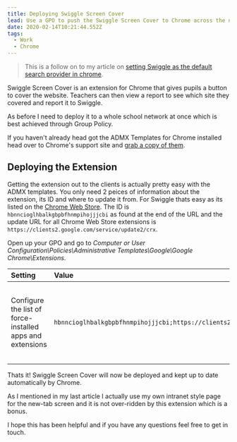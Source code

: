 ```yaml
---
title: Deploying Swiggle Screen Cover
lead: Use a GPO to push the Swiggle Screen Cover to Chrome across the network
date: 2020-02-14T10:21:44.552Z
tags:
  - Work
  - Chrome
---
```

> This is a follow on to my article on [setting Swiggle as the default search provider in chrome](/2019/10/setting-swiggle-as-the-default-search-provider-for-chrome).

Swiggle Screen Cover is an extension for Chrome that gives pupils a button to cover the website. Teachers can then view a report to see which site they covered and report it to Swiggle.

As before I need to deploy it to a whole school network at once which is best achieved through Group Policy.

If you haven't already head got the ADMX Templates for Chrome installed head over to Chrome's support site and [grab a copy of them](https://support.google.com/chrome/a/answer/187202?hl=en).

## Deploying the Extension

Getting the extension out to the clients is actually pretty easy with the ADMX templates. You only need 2 peices of information about the extension, its ID and where to update it from. For Swiggle thats easy as its listed on the [Chrome Web Store](https://chrome.google.com/webstore/detail/swiggleorguk/hbnncioglhbalkgbpbfhnmpihojjjcbi). The ID is `hbnncioglhbalkgbpbfhnmpihojjjcbi` as found at the end of the URL and the update URL for all Chrome Web Store extensions is `https://clients2.google.com/service/update2/crx`.

Open up your GPO and go to _Computer or User Configuration\Policies\Administrative Templates\Google\Google Chrome\Extensions_.

|Setting|Value|About|
|:------|:----|:----|
|Configure the list of force-installed apps and extensions|`hbnncioglhbalkgbpbfhnmpihojjjcbi;https://clients2.google.com/service/update2/crx`|This is the extenions ID and the update URL seperated by a `;`.|

Thats it! Swiggle Screen Cover will now be deployed and kept up to date automatically by Chrome.

As I mentioned in my last article I actually use my own intranet style page for the new-tab screen and it is not over-ridden by this extension which is a bonus.

I hope this has been helpful and if you have any questions feel free to get in touch.
